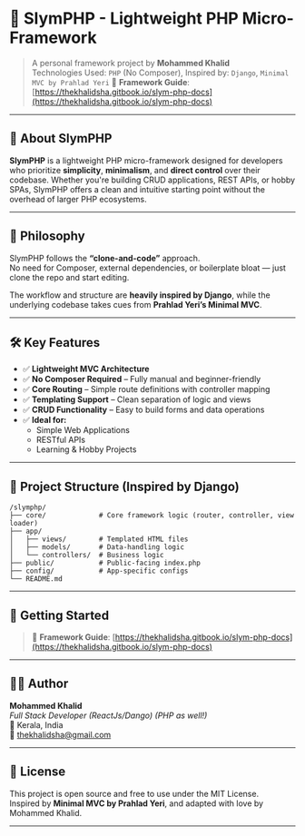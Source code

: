 
# 🧩 SlymPHP - Lightweight PHP Micro-Framework

> A personal framework project by **Mohammed Khalid**  
> Technologies Used: `PHP` (No Composer), Inspired by: `Django`, `Minimal MVC by Prahlad Yeri`
> 🔗 **Framework Guide**: [https://thekhalidsha.gitbook.io/slym-php-docs](https://thekhalidsha.gitbook.io/slym-php-docs)

---

## 🚀 About SlymPHP

**SlymPHP** is a lightweight PHP micro-framework designed for developers who prioritize **simplicity**, **minimalism**, and **direct control** over their codebase. Whether you're building CRUD applications, REST APIs, or hobby SPAs, SlymPHP offers a clean and intuitive starting point without the overhead of larger PHP ecosystems.

---

## 🌱 Philosophy

SlymPHP follows the **“clone-and-code”** approach.  
No need for Composer, external dependencies, or boilerplate bloat — just clone the repo and start editing.

The workflow and structure are **heavily inspired by Django**, while the underlying codebase takes cues from **Prahlad Yeri’s Minimal MVC**.

---

## 🛠️ Key Features

- ✅ **Lightweight MVC Architecture**  
- ✅ **No Composer Required** – Fully manual and beginner-friendly  
- ✅ **Core Routing** – Simple route definitions with controller mapping  
- ✅ **Templating Support** – Clean separation of logic and views  
- ✅ **CRUD Functionality** – Easy to build forms and data operations  
- ✅ **Ideal for:**  
  - Simple Web Applications  
  - RESTful APIs  
  - Learning & Hobby Projects  

---

## 📁 Project Structure (Inspired by Django)

```
/slymphp/
├── core/             # Core framework logic (router, controller, view loader)
├── app/
│   ├── views/        # Templated HTML files
│   ├── models/       # Data-handling logic
│   └── controllers/  # Business logic
├── public/           # Public-facing index.php
├── config/           # App-specific configs
└── README.md
```

---

## 🚀 Getting Started  
> 🔗 **Framework Guide**: [https://thekhalidsha.gitbook.io/slym-php-docs](https://thekhalidsha.gitbook.io/slym-php-docs)

---

## 👨‍💻 Author

**Mohammed Khalid**  
*Full Stack Developer (ReactJs/Dango) (PHP as well!)*  
📍 Kerala, India  
📧 thekhalidsha@gmail.com

---

## 📝 License

This project is open source and free to use under the MIT License.  
Inspired by **Minimal MVC by Prahlad Yeri**, and adapted with love by Mohammed Khalid.

---
